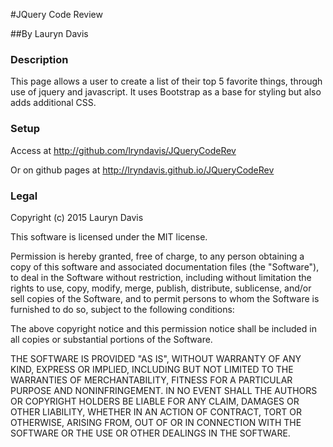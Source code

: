#JQuery Code Review

##By Lauryn Davis 

### Description 
This page allows a user to create a list of their top 5 favorite things, through use of jquery and javascript. It uses Bootstrap as a base for styling but also adds additional CSS. 

### Setup 
Access at http://github.com/lryndavis/JQueryCodeRev

Or on github pages at http://lryndavis.github.io/JQueryCodeRev

### Legal 

Copyright (c) 2015 Lauryn Davis

This software is licensed under the MIT license.

Permission is hereby granted, free of charge, to any person obtaining a copy of this software and associated documentation files (the "Software"), to deal in the Software without restriction, including without limitation the rights to use, copy, modify, merge, publish, distribute, sublicense, and/or sell copies of the Software, and to permit persons to whom the Software is furnished to do so, subject to the following conditions:

The above copyright notice and this permission notice shall be included in all copies or substantial portions of the Software.

THE SOFTWARE IS PROVIDED "AS IS", WITHOUT WARRANTY OF ANY KIND, EXPRESS OR IMPLIED, INCLUDING BUT NOT LIMITED TO THE WARRANTIES OF MERCHANTABILITY, FITNESS FOR A PARTICULAR PURPOSE AND NONINFRINGEMENT. IN NO EVENT SHALL THE AUTHORS OR COPYRIGHT HOLDERS BE LIABLE FOR ANY CLAIM, DAMAGES OR OTHER LIABILITY, WHETHER IN AN ACTION OF CONTRACT, TORT OR OTHERWISE, ARISING FROM, OUT OF OR IN CONNECTION WITH THE SOFTWARE OR THE USE OR OTHER DEALINGS IN THE SOFTWARE.
